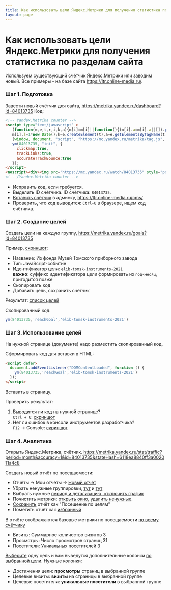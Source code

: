 ```yaml
---
title: Как использовать цели Яндекс.Метрики для получения статистика по разделам сайта
layout: page
---
```

# Как использовать цели Яндекс.Метрики для получения статистика по разделам сайта

Используем существующий счётчик Яндекс.Метрики или заводим новый.
Все примеры - на базе сайта https://ltr.online-media.ru/.

### Шаг 1. Подготовка

Завести новый счётчик для сайта, https://metrika.yandex.ru/dashboard?id=84013735
Код:
```html
<!-- Yandex.Metrika counter -->
<script type="text/javascript" >
   (function(m,e,t,r,i,k,a){m[i]=m[i]||function(){(m[i].a=m[i].a||[]).push(arguments)};
   m[i].l=1*new Date();k=e.createElement(t),a=e.getElementsByTagName(t)[0],k.async=1,k.src=r,a.parentNode.insertBefore(k,a)})
   (window, document, "script", "https://mc.yandex.ru/metrika/tag.js", "ym");
   ym(84013735, "init", {
     clickmap:true,
     trackLinks:true,
     accurateTrackBounce:true
   });
</script>
<noscript><div><img src="https://mc.yandex.ru/watch/84013735" style="position:absolute; left:-9999px;" alt="" /></div></noscript>
<!-- /Yandex.Metrika counter -->
```
- Исправить код, если требуется.
- Выделить ID счётчика. ID счётчика: `84013735`. 
- [Вставить счётчик](img/01.counter-in-settings.png) в админку, https://ltr.online-media.ru/cms/
- Проверить, что код выводится: `Ctrl+U` в браузере, ищем код счётчика.

### Шаг 2. Создание целей

Создать цели на каждую группу, https://metrika.yandex.ru/goals?id=84013735

Пример, [скриншот](img/02.goal-create-ym.png):

- Название: Из фонда Музей Томского приборного завода
- Тип: JavaScript-событие
- Идентификатор цели: `elib-tomsk-instruments-2021`
  <br>**важно**: суффикс идентификатора цели формировать из `год-месяц`, пригодится позже
- Скопировать код 
- Добавить цель, сохранить счётчик

Результат: [список целей](img/03.goals.png)

Скопированный код:
```javascript
ym(84013735,'reachGoal','elib-tomsk-instruments-2021')
```

### Шаг 3. Использование целей

На нужной странице (документе) надо разместить скопированный код.

Сформировать код для вставки в HTML:
```html
<script defer>
  document.addEventListener("DOMContentLoaded", function () {
    ym(84013735,'reachGoal','elib-tomsk-instruments-2021')
  });
</script>
```
Вставить в страницу.

Проверить результат:

1. Выводится ли код на нужной странице? 
  <br>`Ctrl + U`: [скриншот](img/10.goal-in-source.png)
2. Нет ли ошибок в консоли инструментов разработчика?<br>`F12` -> Console: [скриншот](img/11.page-dev-console.png)


### Шаг 4. Аналитика

Открыть Яндекс.Метрика, счётчик.
https://metrika.yandex.ru/stat/traffic?period=month&accuracy=1&id=84013735&stateHash=6118ea8840ff3a002011a4c8

Создать новый отчёт по посещаемости:

- Отчёты -> Мои отчёты -> [Новый отчёт](img/20.ym-new-report.png)
- Убрать ненужные группировки, [тут](img/21.ym-grouping-1.png) и [тут](img/22.ym-grouping-2.png)
- Выбрать нужные [период и детализацию, отключить график](img/23.ym-settings.png)
- Почистить метрики: [открыть окно](img/24.ym-metrics.png), [удалить ненужные](img/25.ym-metrics.png).
- [Сохранить](img/26.ym-report-save.png) отчёт как "Посещение по целям"
- Пометить отчёт как [избранный](img/27.report-fav.png)

В отчёте отображаются базовые метрики по посещаемости [по всему счётчику](img/28.report-total.png)

- Визиты: Суммарное количество визитов 3
- Просмотры: Число просмотров страниц 31
- Посетители: Уникальных посетителей 3

[Выберите](img/29.report-choose-goal.png) одну цель и вам выведутся дополнительные 
колонки [по выбранной цели](img/30.report-by-goal.png). Нужные колонки:

- Достижения цели: **просмотры** страниц в выбранной группе
- Целевые визиты: **визиты** на страницы в выбранной группе
- Целевые посетители: **уникальные посетители** в выбранной группе

